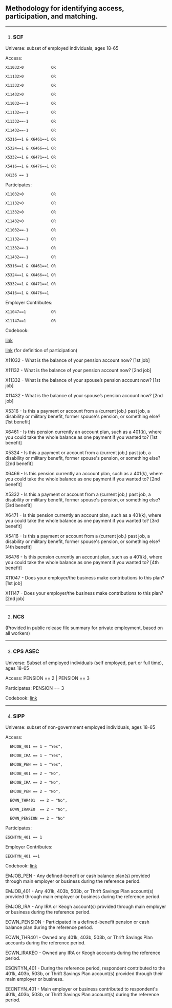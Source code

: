 <h2>Methodology for identifying access, participation, and matching.</h2>

***

1. <h3>SCF</h3>
Universe: subset of employed individuals, ages 18-65

Access: 
	
 	X11032>0			OR
 
	X11132>0			OR

 	X11332>0			OR

 	X11432>0			OR
 
	X11032==-1			OR
	
 	X11132==-1			OR
 
	X11332==-1			OR
 
	X11432==-1			OR
 
	X5316==1 & X6461==1	OR
	
 	X5324==1 & X6466==1	OR
	
 	X5332==1 & X6471==1	OR
	
 	X5416==1 & X6476==1	OR
	
 	X4136 == 1

Participates:  
	
 	X11032>0			OR
	
 	X11132>0			OR
	
 	X11332>0			OR
	
 	X11432>0			OR
	
 	X11032==-1			OR
	
 	X11132==-1			OR
	
 	X11332==-1			OR
	
 	X11432==-1			OR
	
 	X5316==1 & X6461==1	OR
	
 	X5324==1 & X6466==1	OR
	
 	X5332==1 & X6471==1	OR
	
 	X5416==1 & X6476==1

Employer Contributes:
	
 	X11047==1			OR
	
 	X11147==1			OR

Codebook:

[link](https://www.federalreserve.gov/econres/files/codebk2022.txt)

[link](https://www.federalreserve.gov/econres/files/bulletin.macro.txt) (for definition of participation)

X11032 - What is the balance of your pension account now? [1st job]

X11132 - What is the balance of your pension account now? [2nd job]

X11332 - What is the balance of your spouse’s pension account now? [1st job]

X11432 - What is the balance of your spouse’s pension account now? [2nd job]

X5316 -  Is this a payment or account from a (current job,) past job, a disability or military benefit, former spouse's pension, or something else? [1st benefit]

X6461 -  Is this pension currently an account plan, such as a 401(k), where you could take the whole balance as one payment if you wanted to? [1st benefit]

X5324 -  Is this a payment or account from a (current job,) past job, a disability or military benefit, former spouse's pension, or something else? [2nd benefit]

X6466 -  Is this pension currently an account plan, such as a 401(k), where you could take the whole balance as one payment if you wanted to? [2nd benefit]

X5332 - Is this a payment or account from a (current job,) past job, a disability or military benefit, former spouse's pension, or something else? [3rd benefit]

X6471 -  Is this pension currently an account plan, such as a 401(k), where you could take the whole balance as one payment if you wanted to? [3rd benefit]

X5416 - Is this a payment or account from a (current job,) past job, a disability or military benefit, former spouse's pension, or something else? [4th benefit]

X6476 -  Is this pension currently an account plan, such as a 401(k), where you could take the whole balance as one payment if you wanted to? [4th benefit]

X11047 - Does your employer/the business make contributions to this plan? [1st job]

X11147 -  Does your employer/the business make contributions to this plan? [2nd job]

***

2. <h3>NCS</h3>
(Provided in public release file summary for private employment, based on all workers)

***

3. <h3>CPS ASEC</h3>
Universe: Subset of employed individuals (self employed, part or full time), ages 18-65

Access: PENSION == 2 | PENSION == 3

Participates: PENSION == 3

Codebook:  [link](https://cps.ipums.org/cps-action/variables/PENSION#codes_section)

***

4. <h3>SIPP</h3>
Universe: subset of non-government employed individuals, ages 18-65

Access: 
      
      EMJOB_401 == 1 ~ "Yes",
      
      EMJOB_IRA == 1 ~ "Yes",
      
      EMJOB_PEN == 1 ~ "Yes",
      
      EMJOB_401 == 2 ~ "No",
      
      EMJOB_IRA == 2 ~ "No",
      
      EMJOB_PEN == 2 ~ "No",
      
      EOWN_THR401  == 2 ~ "No",
      
      EOWN_IRAKEO  == 2 ~ "No",
      
      EOWN_PENSION == 2 ~ "No"

Participates: 

	ESCNTYN_401 == 1

Employer Contributes: 
	
 	EECNTYN_401 ==1

Codebook: [link](https://www.census.gov/data-tools/demo/uccb/sippdict)

EMJOB_PEN - Any defined-benefit or cash balance plan(s) provided through main employer or business during the reference period.

EMJOB_401 - Any 401k, 403b, 503b, or Thrift Savings Plan account(s) provided through main employer or business during the reference period.

EMJOB_IRA - Any IRA or Keogh account(s) provided through main employer or business during the reference period.

EOWN_PENSION - Participated in a defined-benefit pension or cash balance plan during the reference period.

EOWN_THR401 - Owned any 401k, 403b, 503b, or Thrift Savings Plan accounts during the reference period.

EOWN_IRAKEO - Owned any IRA or Keogh accounts during the reference period.

ESCNTYN_401 - During the reference period, respondent contributed to the 401k, 403b, 503b, or Thrift Savings Plan account(s) provided through their main employer or business.

EECNTYN_401 - Main employer or business contributed to respondent's 401k, 403b, 503b, or Thrift Savings Plan account(s) during the reference period.

